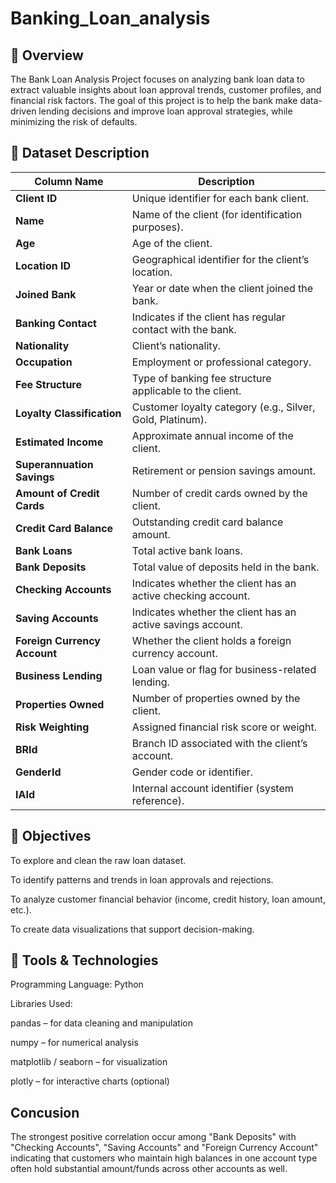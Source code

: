 # Banking_Loan_analysis

## 📘 Overview

The Bank Loan Analysis Project focuses on analyzing bank loan data to extract valuable insights about loan approval trends, customer profiles, and financial risk factors. The goal of this project is to help the bank make data-driven lending decisions and improve loan approval strategies, while minimizing the risk of defaults.

## 🧾 Dataset Description

| **Column Name**              | **Description**                                              |
| ---------------------------- | ------------------------------------------------------------ |
| **Client ID**                | Unique identifier for each bank client.                      |
| **Name**                     | Name of the client (for identification purposes).            |
| **Age**                      | Age of the client.                                           |
| **Location ID**              | Geographical identifier for the client’s location.           |
| **Joined Bank**              | Year or date when the client joined the bank.                |
| **Banking Contact**          | Indicates if the client has regular contact with the bank.   |
| **Nationality**              | Client’s nationality.                                        |
| **Occupation**               | Employment or professional category.                         |
| **Fee Structure**            | Type of banking fee structure applicable to the client.      |
| **Loyalty Classification**   | Customer loyalty category (e.g., Silver, Gold, Platinum).    |
| **Estimated Income**         | Approximate annual income of the client.                     |
| **Superannuation Savings**   | Retirement or pension savings amount.                        |
| **Amount of Credit Cards**   | Number of credit cards owned by the client.                  |
| **Credit Card Balance**      | Outstanding credit card balance amount.                      |
| **Bank Loans**               | Total active bank loans.                                     |
| **Bank Deposits**            | Total value of deposits held in the bank.                    |
| **Checking Accounts**        | Indicates whether the client has an active checking account. |
| **Saving Accounts**          | Indicates whether the client has an active savings account.  |
| **Foreign Currency Account** | Whether the client holds a foreign currency account.         |
| **Business Lending**         | Loan value or flag for business-related lending.             |
| **Properties Owned**         | Number of properties owned by the client.                    |
| **Risk Weighting**           | Assigned financial risk score or weight.                     |
| **BRId**                     | Branch ID associated with the client’s account.              |
| **GenderId**                 | Gender code or identifier.                                   |
| **IAId**                     | Internal account identifier (system reference).              |



## 🎯 Objectives

To explore and clean the raw loan dataset.

To identify patterns and trends in loan approvals and rejections.

To analyze customer financial behavior (income, credit history, loan amount, etc.).

To create data visualizations that support decision-making.


## 🧰 Tools & Technologies

Programming Language: Python

Libraries Used:

pandas – for data cleaning and manipulation

numpy – for numerical analysis

matplotlib / seaborn – for visualization

plotly – for interactive charts (optional)


## Concusion

The strongest positive correlation occur among "Bank Deposits" with "Checking Accounts", "Saving Accounts" and "Foreign Currency Account" indicating that customers who maintain high balances in one account type often hold substantial amount/funds across other accounts as well.
